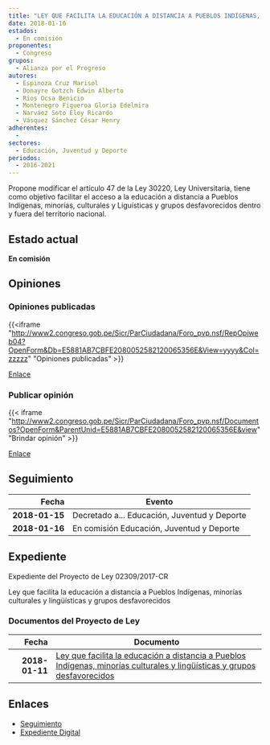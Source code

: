 ```yaml
---
title: "LEY QUE FACILITA LA EDUCACIÓN A DISTANCIA A PUEBLOS INDÍGENAS, MINORÍAS CULTURALES Y LINGUÍSTAS Y GRUPOS DESFAVORECIDOS"
date: 2018-01-16
estados: 
  - En comisión
proponentes: 
  - Congreso
grupos: 
  - Alianza por el Progreso
autores: 
  - Espinoza Cruz Marisol
  - Donayre Gotzch Edwin Alberto
  - Ríos Ocsa Benicio
  - Montenegro Figueroa Gloria Edelmira
  - Narváez Soto Eloy Ricardo
  - Vásquez Sánchez César Henry
adherentes: 
  - 
sectores: 
  - Educación, Juventud y Deporte
periodos: 
  - 2016-2021
---
```


Propone modificar el artículo 47 de la Ley 30220, Ley Universitaria, tiene como objetivo facilitar el acceso a la educación a distancia a Pueblos Indígenas, minorías, culturales y Liguísticas y grupos desfavorecidos dentro y fuera del territorio nacional.


## Estado actual

**En comisión**

## Opiniones

### Opiniones publicadas

{{<iframe "http://www2.congreso.gob.pe/Sicr/ParCiudadana/Foro_pvp.nsf/RepOpiweb04?OpenForm&Db=E5881AB7CBFE2080052582120065356E&View=yyyy&Col=zzzzz" "Opiniones publicadas" >}}

[Enlace](http://www2.congreso.gob.pe/Sicr/ParCiudadana/Foro_pvp.nsf/RepOpiweb04?OpenForm&Db=E5881AB7CBFE2080052582120065356E&View=yyyy&Col=zzzzz)
### Publicar opinión

{{< iframe "http://www2.congreso.gob.pe/Sicr/ParCiudadana/Foro_pvp.nsf/Documentos?OpenForm&ParentUnid=E5881AB7CBFE2080052582120065356E&view" "Brindar opinión" >}}

[Enlace](http://www2.congreso.gob.pe/Sicr/ParCiudadana/Foro_pvp.nsf/Documentos?OpenForm&ParentUnid=E5881AB7CBFE2080052582120065356E&view)

## Seguimiento

| Fecha | Evento |
|------:|--------|
| **2018-01-15** | Decretado a... Educación, Juventud y Deporte|
| **2018-01-16** | En comisión Educación, Juventud y Deporte|


## Expediente

Expediente del Proyecto de Ley 02309/2017-CR

Ley que facilita la educación a distancia a Pueblos Indígenas, minorías culturales y lingüísticas y grupos desfavorecidos


### Documentos del Proyecto de Ley

| Fecha | Documento |
|------:|--------|
| **2018-01-11** | [Ley que facilita la educación a distancia a Pueblos Indígenas, minorías culturales y lingüísticas y grupos desfavorecidos](http://www.leyes.congreso.gob.pe/Documentos/2016_2021/Proyectos_de_Ley_y_de_Resoluciones_Legislativas/PL0230920180111..pdf) |

## Enlaces 

- [Seguimiento](http://www2.congreso.gob.pe/Sicr/TraDocEstProc/CLProLey2016.nsf/f7fff46988ca05b1052578e100829cc7/188ba668fccd639605258212006a26e6?OpenDocument)
- [Expediente Digital](http://www2.congreso.gob.pe/Sicr/TraDocEstProc/CLProLey2016.nsf/f7fff46988ca05b1052578e100829cc7/188ba668fccd639605258212006a26e6?OpenDocument&Click=05257FB7005EB655.eb71d0cf91d8294e05256cdf006b5706/$Body/0.1C6C)
